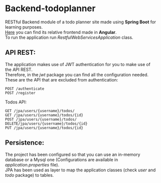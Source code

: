 # Backend-todoplanner
RESTful Backend  module of a todo planner site made using **Spring Boot** for learning purposes.  
[Here](https://github.com/EmilianoGIT/Frontend-todoplanner-) you can find its relative frontend made in **Angular**.  
To run the application run _RestfulWebServicesApplication_ class.   

## API REST:
The application makes use of JWT authentication for you to make use of the API REST.    
Therefore, in the _jwt_ package you can find all the configuration needed.
These are the API that are excluded from authentication:
```
POST /authenticate
POST /register
```

Todos API:
```
GET /jpa/users/{username}/todos/
GET /jpa/users/{username}/todos/{id}
POST /jpa/users/{username}/todos/
DELETE/jpa/users/{username}/todos/{id}
PUT /jpa/users/{username}/todos/{id}
```

## Persistence:
The project has been configured so that you can use an in-memory database or a Mysql one (Configurations are available in _application.properties_ file).   
JPA has been used as layer to map the application classes (check _user_ and _todo_ package) to tables.

